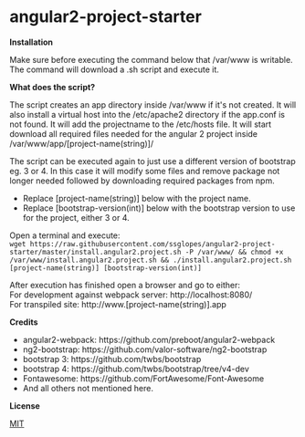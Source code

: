 # angular2-project-starter

<strong>Installation</strong><br />
<p>Make sure before executing the command below that /var/www is writable.<br />
The command will download a .sh script and execute it.</p>

<strong>What does the script?</strong><br />
<p>
The script creates an app directory inside /var/www if it's not created.
It will also install a virtual host into the /etc/apache2 directory if the app.conf is not found.
It will add the projectname to the /etc/hosts file.
It will start download all required files needed for the angular 2 project inside /var/www/app/[project-name(string)]/
</p>
<p>
The script can be executed again to just use a different version of bootstrap eg. 3 or 4. 
In this case it will modify some files and remove package not longer needed followed by downloading required packages from npm.
</p>
<ul>
<li>Replace [project-name(string)] below with the project name.</li>
<li>Replace [bootstrap-version(int)] below with the bootstrap version to use for the project, either 3 or 4.</li>
</ul>
Open a terminal and execute:<br />
<code>wget https://raw.githubusercontent.com/ssglopes/angular2-project-starter/master/install.angular2.project.sh -P /var/www/ && chmod +x /var/www/install.angular2.project.sh && ./install.angular2.project.sh [project-name(string)] [bootstrap-version(int)]</code>

<p>
After execution has finished open a browser and go to either:<br />
For development against webpack server: http://localhost:8080/<br />
For transpiled site: http://www.[project-name(string)].app
</p>

<strong>Credits</strong><br />
<ul>
<li>angular2-webpack: https://github.com/preboot/angular2-webpack</li>
<li>ng2-bootstrap: https://github.com/valor-software/ng2-bootstrap</li>
<li>bootstrap 3: https://github.com/twbs/bootstrap</li>
<li>bootstrap 4: https://github.com/twbs/bootstrap/tree/v4-dev</li>
<li>Fontawesome: https://github.com/FortAwesome/Font-Awesome</li>
<li>And all others not mentioned here.</li>
</ul>

<strong>License</strong><br />
<p><a href="https://raw.githubusercontent.com/ssglopes/angular2-project-starter/master/LICENSE">MIT</a></p>

